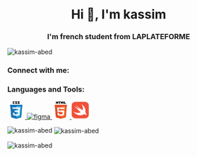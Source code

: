 <h1 align="center">Hi 👋, I'm kassim</h1>
<h3 align="center">I'm french student from LAPLATEFORME</h3>

<p align="left"> <img src="https://komarev.com/ghpvc/?username=kassim-abed&label=Profile%20views&color=0e75b6&style=flat" alt="kassim-abed" /> </p>

<h3 align="left">Connect with me:</h3>
<p align="left">
</p>

<h3 align="left">Languages and Tools:</h3>
<p align="left"> <a href="https://www.w3schools.com/css/" target="_blank" rel="noreferrer"> <img src="https://raw.githubusercontent.com/devicons/devicon/master/icons/css3/css3-original-wordmark.svg" alt="css3" width="40" height="40"/> </a> <a href="https://www.figma.com/" target="_blank" rel="noreferrer"> <img src="https://www.vectorlogo.zone/logos/figma/figma-icon.svg" alt="figma" width="40" height="40"/> </a> <a href="https://www.w3.org/html/" target="_blank" rel="noreferrer"> <img src="https://raw.githubusercontent.com/devicons/devicon/master/icons/html5/html5-original-wordmark.svg" alt="html5" width="40" height="40"/> </a> <a href="https://developer.apple.com/swift/" target="_blank" rel="noreferrer"> <img src="https://raw.githubusercontent.com/devicons/devicon/master/icons/swift/swift-original.svg" alt="swift" width="40" height="40"/> </a> </p>

<p><img align="left" src="https://github-readme-stats.vercel.app/api/top-langs?username=kassim-abed&show_icons=true&locale=en&layout=compact" alt="kassim-abed" /></p>

<p>&nbsp;<img align="center" src="https://github-readme-stats.vercel.app/api?username=kassim-abed&show_icons=true&locale=en" alt="kassim-abed" /></p>

<p><img align="center" src="https://github-readme-streak-stats.herokuapp.com/?user=kassim-abed&" alt="kassim-abed" /></p>
